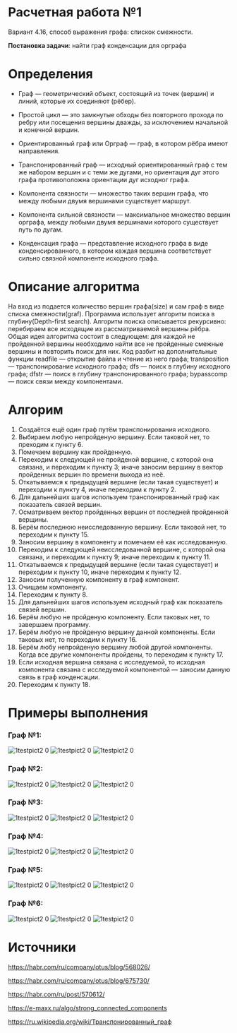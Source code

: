# Расчетная работа №1 
Вариант 4.16, способ выражения графа: спискок смежности. 

<b>Постановка задачи</b>: найти граф конденсации для орграфа

# Определения
- Граф — геометрический объект, состоящий из точек (вершин) и линий, которые их соединяют (рёбер).

- Простой цикл — это замкнутые обходы без повторного прохода по ребру или посещения вершины дважды, за исключением начальной и конечной вершин.

- Ориентированный граф или Орграф — граф, в котором рёбра имеют направления.

- Транспонированный граф — исходный ориентированный граф с тем же набором вершин и с теми же дугами, но ориентация дуг этого графа противоположна ориентации дуг исходног графа.

- Компонента связности — множество таких вершин графа, что между любыми двумя вершинами существует маршрут.

- Компонента сильной связности — максимальное множество вершин орграфа, между любыми двумя вершинами которого существует путь по дугам.

- Конденсация графа — представление исходного графа в виде конденсированного, в котором каждая вершина соответствует сильно связной компоненте исходного графа.

# Описание алгоритма
На вход из подается количество вершин графа(size) и сам граф в виде списка смежности(graf).
Программа использует алгоритм поиска в глубину(Depth-first search). 
Алгоритм поиска описывается рекурсивно: перебираем все исходящие из рассматриваемой вершины рёбра.
Общая идея алгоритма состоит в следующем: для каждой не пройденной вершины необходимо найти все не пройденные смежные вершины и повторить поиск для них. 
Код разбит на дополнительные функции readfile — открытие файла и чтение из него графа; transposition — транспонирование исходного графа; dfs — поиск в глубину исходного графа; dfstr — поиск в глубину транспонированного графа; bypasscomp — поиск связи между компонентами.
# Алгорим
1. Создаётся ещё один граф путём транспонирования исходного.
2. Выбираем любую непройденую вершину. Если таковой нет, то преходим к пункту 6.
3. Помечаем вершину как пройденную.
4. Переходим к следующей не пройденой вершине, с которой она связана, и переходим к пункту 3; иначе заносим вершину в вектор пройденных вершин по времени выхода из неё.
5. Откатываемся к предыдущей вершине (если такая существует) и переходим к пункту 4, иначе переходим к пункту 2.
6. Для дальнейших шагов используем транспонированный граф как показатель связей вершин.
7. Осматриваем вектор пройденных вершин от последней пройденной верщины.
8. Берём последнюю неисследованную вершину. Если таковой нет, то переходим к пункту 15.
9. Заносим вершину в компоненту и помечаем её как исследованную.
10. Переходим к следующей неисследованной вершине, с которой она связана, и переходим к пункту 9; иначе переходим к пункту 11.
11. Откатываемся к предыдущей вершине (если такая существует) и переходим к пункту 10, иначе переходим к пункту 12.
12. Заносим полученную компоненту в граф компонент.
13. Очищаем компоненту.
14. Переходим к пункту 8.
15. Для дальнейших шагов используем исходный граф как показатель связей вершин.
16. Берём любую не пройденую компоненту. Если таковых нет, то завершаем программу.
17. Берём любую не пройденую вершину данной компоненты. Если таковых нет, то переходим к пункту 16.
18. Берём любу непройденую вершину любой другой компоненты. Когда все другие компоненты пройдены, то переходим к пункту 17.
19. Если исходная вершина связана с исследуемой, то исходная компонента связана с исследуемой компонентой — заносим данную связь в граф конденсации.
20. Переходим к пункту 18.

# Примеры выполнения

<h3>Граф №1:</h3>

![1testpict2 0](https://github.com/20FireFox02/RR/blob/16c62e13bbbd8d83c771ab50996e6175d8ff57f1/1source.png)
![1testpict2 0](https://github.com/20FireFox02/RR/blob/16c62e13bbbd8d83c771ab50996e6175d8ff57f1/1output.png)
![1testpict2 0](https://github.com/20FireFox02/RR/blob/45c8225a5b5f89917c8cdbc52b8b40b9354e4315/1compliting.png)


<h3>Граф №2:</h3>

![1testpict2 0](https://github.com/20FireFox02/RR/blob/16c62e13bbbd8d83c771ab50996e6175d8ff57f1/2source.png)
![1testpict2 0](https://github.com/20FireFox02/RR/blob/16c62e13bbbd8d83c771ab50996e6175d8ff57f1/2output.png)
![1testpict2 0](https://github.com/20FireFox02/RR/blob/16c62e13bbbd8d83c771ab50996e6175d8ff57f1/2compliting.png)


<h3>Граф №3:</h3>

![1testpict2 0](https://github.com/20FireFox02/RR/blob/16c62e13bbbd8d83c771ab50996e6175d8ff57f1/3source.png)
![1testpict2 0](https://github.com/20FireFox02/RR/blob/16c62e13bbbd8d83c771ab50996e6175d8ff57f1/3output.png)
![1testpict2 0](https://github.com/20FireFox02/RR/blob/16c62e13bbbd8d83c771ab50996e6175d8ff57f1/3compliting.png)


<h3>Граф №4:</h3>

![1testpict2 0](https://github.com/20FireFox02/RR/blob/16c62e13bbbd8d83c771ab50996e6175d8ff57f1/4source.png)
![1testpict2 0](https://github.com/20FireFox02/RR/blob/16c62e13bbbd8d83c771ab50996e6175d8ff57f1/4output.png)
![1testpict2 0](https://github.com/20FireFox02/RR/blob/16c62e13bbbd8d83c771ab50996e6175d8ff57f1/4compliting.png)


<h3>Граф №5:</h3>

![1testpict2 0](https://github.com/20FireFox02/RR/blob/16c62e13bbbd8d83c771ab50996e6175d8ff57f1/5source.png)
![1testpict2 0](https://github.com/20FireFox02/RR/blob/16c62e13bbbd8d83c771ab50996e6175d8ff57f1/5output.png)
![1testpict2 0](https://github.com/20FireFox02/RR/blob/16c62e13bbbd8d83c771ab50996e6175d8ff57f1/5compliting.png)


<h3>Граф №6:</h3>

![1testpict2 0](https://github.com/20FireFox02/RR/blob/16c62e13bbbd8d83c771ab50996e6175d8ff57f1/6source.png)
![1testpict2 0](https://github.com/20FireFox02/RR/blob/16c62e13bbbd8d83c771ab50996e6175d8ff57f1/6output.png)
![1testpict2 0](https://github.com/20FireFox02/RR/blob/16c62e13bbbd8d83c771ab50996e6175d8ff57f1/6compliting.png)


# Источники
https://habr.com/ru/company/otus/blog/568026/

https://habr.com/ru/company/otus/blog/675730/

https://habr.com/ru/post/570612/

https://e-maxx.ru/algo/strong_connected_components

https://ru.wikipedia.org/wiki/Транспонированный_граф
